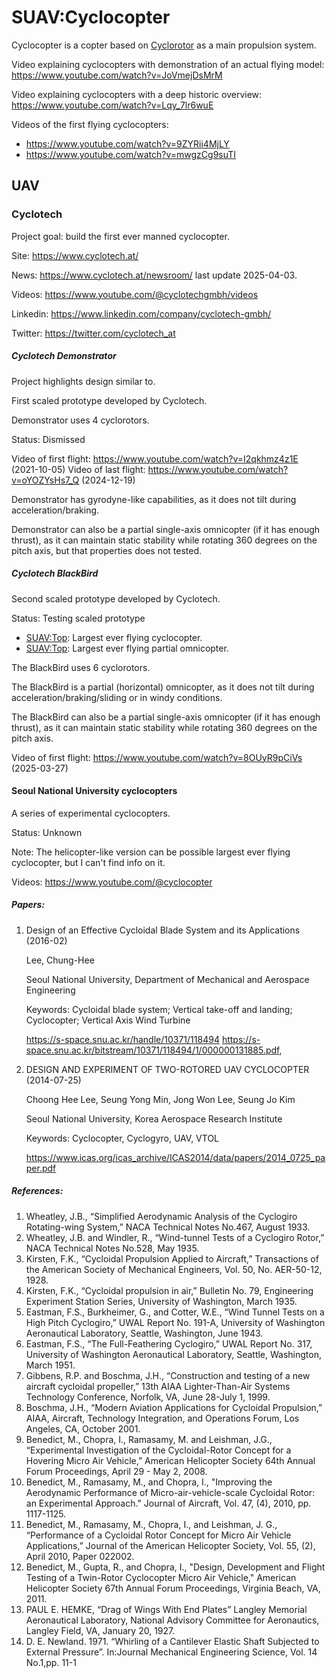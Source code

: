 SUAV:Cyclocopter
================

Cyclocopter is a copter based on [Cyclorotor](Propulsion.md#cyclorotor) as a main propulsion system.

Video explaining cyclocopters with demonstration of an actual flying model: <https://www.youtube.com/watch?v=JoVmejDsMrM>

Video explaining cyclocopters with a deep historic overview: <https://www.youtube.com/watch?v=Lqy_7lr6wuE>

Videos of the first flying cyclocopters:
- <https://www.youtube.com/watch?v=9ZYRii4MjLY>
- <https://www.youtube.com/watch?v=mwgzCg9suTI>



## UAV



### Cyclotech

Project goal: build the first ever manned cyclocopter.

Site: <https://www.cyclotech.at/>

News: <https://www.cyclotech.at/newsroom/> last update 2025-04-03.

Videos: <https://www.youtube.com/@cyclotechgmbh/videos>

Linkedin: <https://www.linkedin.com/company/cyclotech-gmbh/>

Twitter: <https://twitter.com/cyclotech_at>


##### Cyclotech Demonstrator

Project highlights design similar to.

First scaled prototype developed by Cyclotech.

Demonstrator uses 4 cyclorotors.

Status: Dismissed

Video of first flight: <https://www.youtube.com/watch?v=I2qkhmz4z1E> (2021-10-05)
Video of last flight: <https://www.youtube.com/watch?v=oYOZYsHs7_Q> (2024-12-19)

Demonstrator has gyrodyne-like capabilities, as it does not tilt during acceleration/braking.

Demonstrator can also be a partial single-axis omnicopter (if it has enough thrust),
as it can maintain static stability while rotating 360 degrees on the pitch axis,
but that properties does not tested.


##### Cyclotech BlackBird

Second scaled prototype developed by Cyclotech.

Status: Testing scaled prototype

- [SUAV:Top](readme.md#suavtop): Largest ever flying cyclocopter.
- [SUAV:Top](readme.md#suavtop): Largest ever flying partial omnicopter.

The BlackBird uses 6 cyclorotors.

The BlackBird is a partial (horizontal) omnicopter, as it does not tilt during acceleration/braking/sliding or in windy conditions.

The BlackBird can also be a partial single-axis omnicopter (if it has enough thrust), as it can maintain static stability while rotating 360 degrees on the pitch axis.

Video of first flight: <https://www.youtube.com/watch?v=8OUyR9pCiVs> (2025-03-27)



#### Seoul National University cyclocopters

A series of experimental cyclocopters.

Status: Unknown

Note: The helicopter-like version can be possible largest ever flying cyclocopter, but I can't find info on it.

Videos: <https://www.youtube.com/@cyclocopter>

##### Papers:

1. Design of an Effective Cycloidal Blade System and its Applications (2016-02)

   Lee, Chung-Hee

   Seoul National University, Department of Mechanical and Aerospace Engineering

   Keywords: Cycloidal blade system; Vertical take-off and landing; Cyclocopter; Vertical Axis Wind Turbine

   <https://s-space.snu.ac.kr/handle/10371/118494> <https://s-space.snu.ac.kr/bitstream/10371/118494/1/000000131885.pdf>,

2. DESIGN AND EXPERIMENT OF TWO-ROTORED UAV CYCLOCOPTER (2014-07-25)

   Choong Hee Lee, Seung Yong Min, Jong Won Lee, Seung Jo Kim
 
   Seoul National University, Korea Aerospace Research Institute

   Keywords: Cyclocopter, Cyclogyro, UAV, VTOL

   <https://www.icas.org/icas_archive/ICAS2014/data/papers/2014_0725_paper.pdf>

##### References:

 1. Wheatley, J.B., “Simplified Aerodynamic Analysis of the Cyclogiro Rotating-wing System,” NACA Technical Notes No.467, August 1933.
 2. Wheatley, J.B. and Windler, R., “Wind-tunnel Tests of a Cyclogiro Rotor,” NACA Technical Notes No.528, May 1935.
 3. Kirsten, F.K., “Cycloidal Propulsion Applied to Aircraft,” Transactions of the American Society of Mechanical Engineers, Vol. 50, No. AER-50-12, 1928.
 4. Kirsten, F.K., “Cycloidal propulsion in air,” Bulletin No. 79, Engineering Experiment Station Series, University of Washington, March 1935.
 5. Eastman, F.S., Burkheimer, G., and Cotter, W.E., “Wind Tunnel Tests on a High Pitch Cyclogiro,” UWAL Report No. 191-A, University of Washington Aeronautical Laboratory, Seattle, Washington, June 1943.
 6. Eastman, F.S., “The Full-Feathering Cyclogiro,” UWAL Report No. 317, University of Washington Aeronautical Laboratory, Seattle, Washington, March 1951.
 7. Gibbens, R.P. and Boschma, J.H., “Construction and testing of a new aircraft cycloidal propeller,” 13th AIAA Lighter-Than-Air Systems Technology Conference, Norfolk, VA, June 28-July 1, 1999.
 8. Boschma, J.H., “Modern Aviation Applications for Cycloidal Propulsion,” AIAA, Aircraft, Technology Integration, and Operations Forum, Los Angeles, CA, October 2001.
 9. Benedict, M., Chopra, I., Ramasamy, M. and Leishman, J.G., “Experimental Investigation of the Cycloidal-Rotor Concept for a Hovering Micro Air Vehicle,” American Helicopter Society 64th Annual Forum Proceedings, April 29 - May 2, 2008.
10. Benedict, M., Ramasamy, M., and Chopra, I., "Improving the Aerodynamic Performance of Micro-air-vehicle-scale Cycloidal Rotor: an Experimental Approach." Journal of Aircraft, Vol. 47, (4), 2010, pp. 1117-1125.
11. Benedict, M., Ramasamy, M., Chopra, I., and Leishman, J. G., “Performance of a Cycloidal Rotor Concept for Micro Air Vehicle Applications,” Journal of the American Helicopter Society, Vol. 55, (2), April 2010, Paper 022002.
12. Benedict, M., Gupta, R., and Chopra, I., "Design, Development and Flight Testing of a Twin-Rotor Cyclocopter Micro Air Vehicle," American Helicopter Society 67th Annual Forum Proceedings, Virginia Beach, VA, 2011.
13. PAUL E. HEMKE, “Drag of Wings With End Plates” Langley Memorial Aeronautical Laboratory, National Advisory Committee for Aeronautics, Langley Field, VA, January 20, 1927.
14. D. E. Newland. 1971. “Whirling of a Cantilever Elastic Shaft Subjected to External Pressure”. In:Journal Mechanical Engineering Science, Vol. 14 No.1,pp. 11-1

